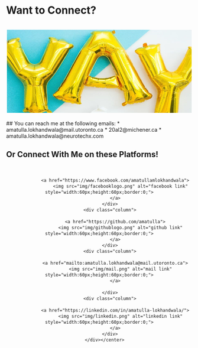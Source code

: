 
# Want to Connect? 

<br> 

<center>
<img src="img/yay.jpg" alt="yay" style="width:500px;height:225px;border:0;"></center>
<br>
## You can reach me at the following emails:
* amatulla.lokhandwala@mail.utoronto.ca
* 20al2@michener.ca
* amatulla.lokhandwala@neurotechx.com

<br>

## Or Connect With Me on these Platforms!
<br>
<center> 	
		<div class="row">
  			<div class="column">

				<a href="https://www.facebook.com/amatullamlokhandwala">
  					<img src="img/facebooklogo.png" alt="facebook link" style="width:60px;height:60px;border:0;">
				</a>
			</div>
  			<div class="column">
			
				<a href="https://github.com/amatulla">
  					<img src="img/githublogo.png" alt="github link" style="width:60px;height:60px;border:0;">
				</a>
			</div>
  			<div class="column">
			
				<a href="mailto:amatulla.lokhandwala@mail.utoronto.ca">
  					<img src="img/mail.png" alt="mail link" style="width:60px;height:60px;border:0;">
				</a>
		
			</div>
  			<div class="column">
		
				<a href="https://linkedin.com/in/amatulla-lokhandwala/">
  					<img src="img/linkedin.png" alt="linkedin link" style="width:60px;height:60px;border:0;">
				</a>
			</div>
		</div></center>


